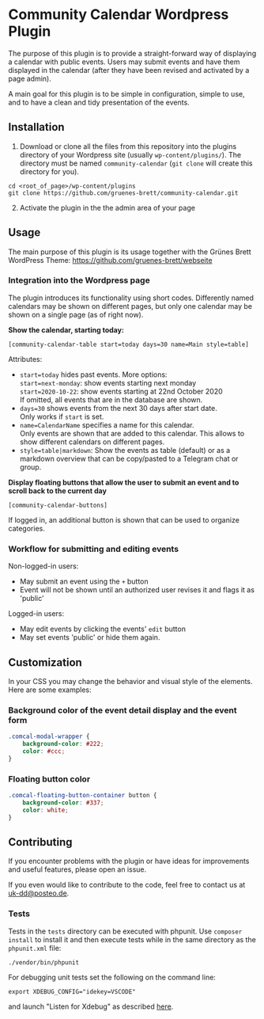 # Community Calendar Wordpress Plugin

The purpose of this plugin is to provide a straight-forward way of
displaying a calendar with public events. Users may submit events and have
them displayed in the calendar (after they have been revised and activated by
a page admin).

A main goal for this plugin is to be simple in configuration, simple to use,
and to have a clean and tidy presentation of the events.


## Installation

1. Download or clone all the files from this repository into the plugins directory of your Wordpress
site (usually `wp-content/plugins/`). The directory must be named `community-calendar` (`git clone` will
create this directory for you).
```
cd <root_of_page>/wp-content/plugins
git clone https://github.com/gruenes-brett/community-calendar.git
```
2. Activate the plugin in the the admin area of your page

## Usage

The main purpose of this plugin is its usage together with the Grünes Brett WordPress Theme: https://github.com/gruenes-brett/webseite

### Integration into the Wordpress page

The plugin introduces its functionality using short codes. Differently named calendars may
be shown on different pages, but only one calendar may be shown on a single page (as of right now).

**Show the calendar, starting today:**

  `[community-calendar-table start=today days=30 name=Main style=table]`

Attributes:
  * `start=today` hides past events. More options:\
    `start=next-monday`: show events starting next monday\
    `start=2020-10-22`: show events starting at 22nd October 2020\
    If omitted, all events that are in the database are shown.
  * `days=30` shows events from the next 30 days after start date.\
    Only works if `start` is set.
  * `name=CalendarName` specifies a name for this calendar.\
    Only events are shown that are added to this calendar. This allows to show
    different calendars on different pages.
  * `style=table|markdown`: Show the events as table (default) or as a markdown
    overview that can be copy/pasted to a Telegram chat or group.

**Display floating buttons that allow the user to submit an event and to scroll
 back to the current day**

 `[community-calendar-buttons]`

If logged in, an additional button is shown that can be used to organize categories.

### Workflow for submitting and editing events

Non-logged-in users:

* May submit an event using the `+` button
* Event will not be shown until an authorized user revises it and flags it as 'public'

Logged-in users:

* May edit events by clicking the events' `edit` button
* May set events 'public' or hide them again.


## Customization

In your CSS you may change the behavior and visual style of the elements.
Here are some examples:

### Background color of the event detail display and the event form
```css
.comcal-modal-wrapper {
    background-color: #222;
    color: #ccc;
}
```

### Floating button color
```css
.comcal-floating-button-container button {
    background-color: #337;
    color: white;
}
```

## Contributing

If you encounter problems with the plugin or have ideas for improvements and
useful features, please open an issue.

If you even would like to contribute to the code, feel free to contact us at
uk-dd@posteo.de.

### Tests

Tests in the `tests` directory can be executed with phpunit. Use `composer install` to
install it and then execute tests while in the same directory as the `phpunit.xml` file:

```
./vendor/bin/phpunit
```

For debugging unit tests set the following on the command line:

```
export XDEBUG_CONFIG="idekey=VSCODE"
```

and launch "Listen for Xdebug" as described [here](https://tighten.co/blog/configure-vscode-to-debug-phpunit-tests-with-xdebug/).
